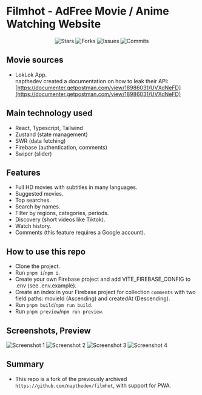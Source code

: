 # Filmhot - AdFree Movie / Anime Watching Website

<p align="center">
  <img alt="Stars" src="https://badgen.net/github/stars/DuCanhGH/filmhot">
  <img alt="Forks" src="https://badgen.net/github/stars/DuCanhGH/filmhot">
  <img alt="Issues" src="https://badgen.net/github/stars/DuCanhGH/filmhot">
  <img alt="Commits" src="https://badgen.net/github/stars/DuCanhGH/filmhot">
</p>

## Movie sources

- LokLok App.  
  napthedev created a documentation on how to leak their API: [https://documenter.getpostman.com/view/18986031/UVXdNeFD](https://documenter.getpostman.com/view/18986031/UVXdNeFD)

## Main technology used

- React, Typescript, Tailwind
- Zustand (state management)
- SWR (data fetching)
- Firebase (authentication, comments)
- Swiper (slider)

## Features

- Full HD movies with subtitles in many languages.
- Suggested movies.
- Top searches.
- Search by names.
- Filter by regions, categories, periods.
- Discovery (short videos like Tiktok).
- Watch history.
- Comments (this feature requires a Google account).

## How to use this repo

- Clone the project.
- Run `pnpm i`/`npm i`.
- Create your own Firebase project and add VITE_FIREBASE_CONFIG to .env (see .env.example).
- Create an index in your Firebase project for collection `comments` with two field paths: movieId (Ascending) and createdAt (Descending).
- Run `pnpm build`/`npm run build`.
- Run `pnpm preview`/`npm run preview`.

## Screenshots, Preview

![Screenshot 1](https://res.cloudinary.com/naptest/image/upload/v1641805138/filmhot/filmhot_npivh7.jpg)
![Screenshot 2](https://res.cloudinary.com/naptest/image/upload/v1641805139/filmhot/filmhot-2_wprbaq.jpg)
![Screenshot 3](https://res.cloudinary.com/naptest/image/upload/v1641805139/filmhot/filmhot-3_x77nha.jpg)
![Screenshot 4](https://res.cloudinary.com/naptest/image/upload/v1641805139/filmhot/filmhot-4_l8x5h7.jpg)

## Summary

- This repo is a fork of the previously archived `https://github.com/napthedev/filmhot`, with support for PWA.
